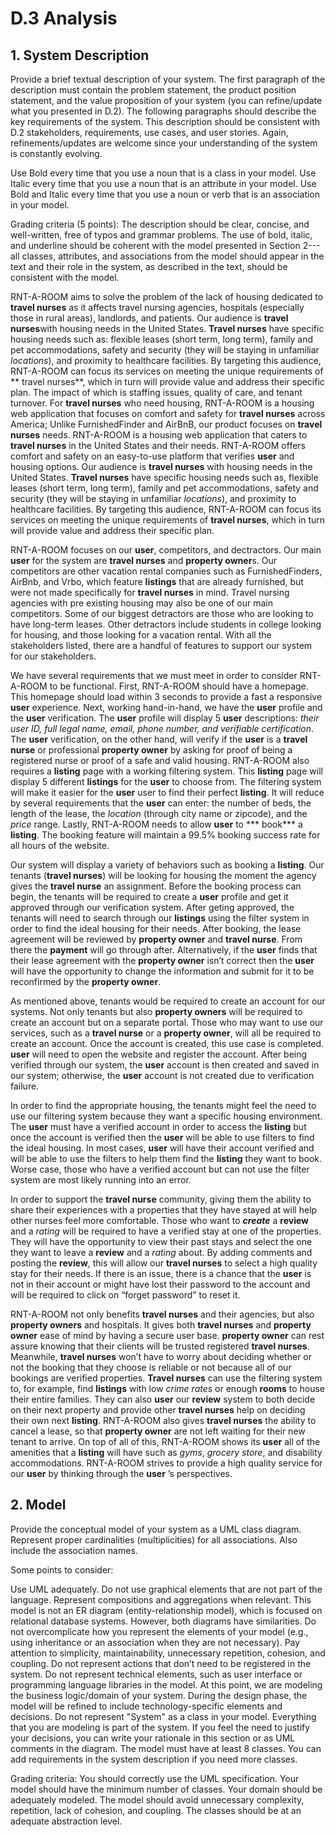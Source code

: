 # D.3 Analysis

## 1. System Description

Provide a brief textual description of your system. The first paragraph of the description must contain the problem statement, the product position statement, and the value proposition of your system (you can refine/update what you presented in D.2). The following paragraphs should describe the key requirements of the system. This description should be consistent with D.2 stakeholders, requirements, use cases, and user stories. Again, refinements/updates are welcome since your understanding of the system is constantly evolving. 

Use Bold every time that you use a noun that is a class in your model. Use Italic every time that you use a noun that is an attribute in your model. Use Bold and Italic every time that you use a noun or verb that is an association in your model. 

Grading criteria (5 points): The description should be clear, concise, and well-written, free of typos and grammar problems. The use of bold, italic, and underline should be coherent with the model presented in Section 2---all classes, attributes, and associations from the model should appear in the text and their role in the system, as described in the text, should be consistent with the model.

RNT-A-ROOM aims to solve the problem of the lack of housing dedicated to **travel nurses** as it affects travel nursing agencies, hospitals (especially those in rural areas), landlords, and patients. Our audience is **travel nurses**with housing needs in the United States. **Travel nurses** have specific housing needs such as: flexible leases (short term, long term), family and pet accommodations, safety and security (they will be staying in unfamiliar *locations*), and proximity to healthcare facilities. By targeting this audience, RNT-A-ROOM can focus its services on meeting the unique requirements of ** travel nurses**, which in turn will provide value and address their specific plan. The impact of which is staffing issues, quality of care, and tenant turnover. For **travel nurses** who need housing, RNT-A-ROOM is a housing web application that focuses on comfort and safety for **travel nurses** across America; Unlike FurnishedFinder and AirBnB, our product focuses on **travel nurses** needs. RNT-A-ROOM is a housing web application that caters to **travel nurses** in the United States and their needs. RNT-A-ROOM offers comfort and safety on an easy-to-use platform that verifies **user** and housing options. Our audience is **travel nurses** with housing needs in the United States. **Travel nurses** have specific housing needs such as, flexible leases (short term, long term), family and pet accommodations, safety and security (they will be staying in unfamiliar *locations*), and proximity to healthcare facilities. By targeting this audience, RNT-A-ROOM can focus its services on meeting the unique requirements of **travel nurses**, which in turn will provide value and address their specific plan.

RNT-A-ROOM focuses on our **user**, competitors, and dectractors. Our main **user** for the system are **travel nurses** and **property owner**s. Our competitors are other vacation rental companies such as FurnishedFinders, AirBnb, and Vrbo, which feature **listings** that are already furnished, but were not made specifically for **travel nurses** in mind. Travel nursing agencies with pre existing housing may also be one of our main competitors. Some of our biggest detractors are those who are looking to have long-term leases. Other detractors include students in college looking for housing, and those looking for a vacation rental. With all the stakeholders listed, there are a handful of features to support our system for our stakeholders.

We have several requirements that we must meet in order to consider RNT-A-ROOM to be functional. First, RNT-A-ROOM should have a homepage. This homepage should load within 3 seconds to provide a fast a responsive  **user**  experience. Next, working hand-in-hand, we have the  **user**  profile and the  **user**  verification. The  **user**  profile will display 5  **user**  descriptions: *their user ID, full legal name, email, phone number, and verifiable certification*. The  **user**  verification, on the other hand, will verify if the  **user**  is a **travel nurse** or professional **property owner** by asking for proof of being a registered nurse or proof of a safe and valid housing. RNT-A-ROOM also requires a **listing** page with a working filtering system. This **listing** page will display 5 different **listings** for the  **user**  to choose from. The filtering system will make it easier for the  **user** user to find their perfect **listing**. It will reduce by several requirements that the  **user**  can enter: the number of beds, the length of the lease, the *location* (through city name or zipcode), and the *price* range. Lastly, RNT-A-ROOM needs to allow **user** to *** book*** a **listing**. The booking feature will maintain a 99.5% booking success rate for all hours of the website.

Our system will display a variety of behaviors such as booking a **listing**. Our tenants (**travel nurses**) will be looking for housing the moment the agency gives the **travel nurse** an assignment. Before the booking process can begin, the tenants will be required to create a  **user**  profile and get it approved through our verification system. After geting approved, the tenants will need to search through our **listings** using the filter system in order to find the ideal housing for their needs. After booking, the lease agreement will be reviewed by **property owner** and **travel nurse**. From there the **payment** will go through after. Alternatively, if the  **user**  finds that their lease agreement with the **property owner** isn’t correct then the  **user**  will have the opportunity to change the information and submit for it to be reconfirmed by the **property owner**. 

As mentioned above, tenants would be required to create an account for our systems. Not only tenants but also  **property owners** will be required to create an account but on a separate portal. Those who may want to use our services, such as a **travel nurse** or a **property owner**, will all be required to create an account. Once the account is created, this use case is completed. **user** will need to open the website and register the account. After being verified through our system, the  **user** account is then created and saved in our system; otherwise, the  **user** account is not created due to verification failure. 

In order to find the appropriate housing, the tenants might feel the need to use our filtering system because they want a specific housing environment. The  **user** must have a verified account in order to access the **listing** but once the account is verified then the  **user** will be able to use filters to find the ideal housing. In most cases, **user** will have their account verified and will be able to use the filters to help them find the **listing** they want to book. Worse case, those who have a verified account but can not use the filter system are most likely running into an error.

In order to support the **travel nurse** community, giving them the ability to share their experiences with a properties that they have stayed at will help other nurses feel more comfortable. Those who want to ***create*** a **review** and a *rating* will be required to have a verified stay at one of the properties. They will have the opportunity to view their past stays and select the one they want to leave a **review** and a *rating* about. By adding comments and posting the **review**, this will allow our **travel nurses** to select a high quality stay for their needs. If there is an issue, there is a chance that the  **user** is not in their account or might have lost their password to the account and will be required to click on “forget password” to reset it.  

RNT-A-ROOM not only benefits **travel nurses** and their agencies, but also **property owners** and hospitals. It gives both **travel nurses** and **property owner** ease of mind by having a secure user base. **property owner** can rest assure knowing that their clients will be trusted registered **travel nurses**. Meanwhile, **travel nurses** won’t have to worry about deciding whether or not the booking that they choose is reliable or not because all of our bookings are verified properties. **Travel nurses** can use the filtering system to, for example, find **listings** with low *crime rates* or enough **rooms** to house their entire families. They can also  **user** our **review** system to both decide on their next property and provide other **travel nurses** help on deciding their own next **listing**. RNT-A-ROOM also gives **travel nurses** the ability to cancel a lease, so that **property owner** are not left waiting for their new tenant to arrive. On top of all of this, RNT-A-ROOM shows its **user** all of the amenities that a **listing** will have such as *gyms*, *grocery store*, and disability accommodations. RNT-A-ROOM strives to provide a high quality service for our **user** by thinking through the  **user** ’s perspectives.

## 2. Model
Provide the conceptual model of your system as a UML class diagram. Represent proper cardinalities (multiplicities) for all associations. Also include the association names. 

 Some points to consider:

Use UML adequately. Do not use graphical elements that are not part of the language. Represent compositions and aggregations when relevant. 
This model is not an ER diagram (entity-relationship model), which is focused on relational database systems. However, both diagrams have similarities. 
Do not overcomplicate how you represent the elements of your model (e.g., using inheritance or an association when they are not necessary). Pay attention to simplicity, maintainability, unnecessary repetition, cohesion, and coupling.
Do not represent actions that don’t need to be registered in the system. 
Do not represent technical elements, such as user interface or programming language libraries in the model. At this point, we are modeling the business logic/domain of your system. During the design phase, the model will be refined to include technology-specific elements and decisions. 
Do not represent "System" as a class in your model. Everything that you are modeling is part of the system.
If you feel the need to justify your decisions, you can write your rationale in this section or as UML comments in the diagram.
The model must have at least 8 classes. You can add requirements in the system description if you need more classes. 

Grading criteria: You should correctly use the UML specification. Your model should have the minimum number of classes. Your domain should be adequately modeled. The model should avoid unnecessary complexity, repetition, lack of cohesion, and coupling. The classes should be at an adequate abstraction level.
